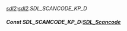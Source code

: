 _[sdl2](../../modules/sdl2/sdl2-module.md):[sdl2](../../modules/sdl2/sdl2-module.md).SDL\_SCANCODE\_KP\_D_
##### Const SDL\_SCANCODE\_KP\_D:[SDL_Scancode](../../modules/sdl2/sdl2-sdl_scancode.md)
